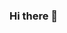 ### Hi there 👋

<!--
**nethmi2020/nethmi2020** is a ✨ _special_ ✨ repository because its `README.md` (this file) appears on your GitHub profile.

Here are some ideas to get you started:

- 🔭 I’m currently working on  Web application for You tube channel...
- 🌱 I’m currently learning ...Laravel and Django frameworks
- 👯 I’m looking to collaborate on ...Django and Laravel projects
- 🤔 I’m looking for help with ...
- 💬 Ask me about ...
- 📫 How to reach me: ...
- 😄 Pronouns: ...
- ⚡ Fun fact: ...
-->
